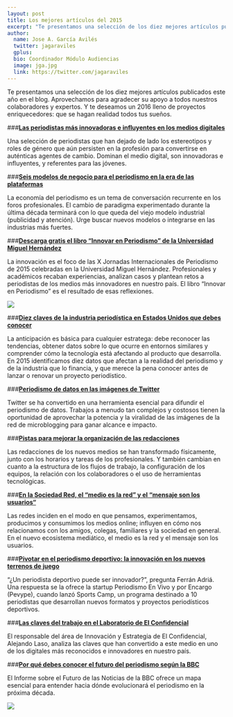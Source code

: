 ```yaml
---
layout: post
title: Los mejores artículos del 2015
excerpt: "Te presentamos una selección de los diez mejores artículos publicados este año en el blog. Aprovechamos para agradecer su apoyo a todos nuestros colaboradores y expertos. Y te deseamos un 2016 lleno de proyectos enriquecedores: que se hagan realidad todos tus sueños."
author:
  name: Jose A. García Avilés
  twitter: jagaraviles
  gplus:  
  bio: Coordinador Módulo Audiencias
  image: jga.jpg
  link: https://twitter.com/jagaraviles
---
```

Te presentamos una selección de los diez mejores artículos publicados este año en el blog. Aprovechamos para agradecer su apoyo a todos nuestros colaboradores y expertos. Y te deseamos un 2016 lleno de proyectos enriquecedores: que se hagan realidad todos tus sueños. 

###[**Las periodistas más innovadoras e influyentes en los medios digitales**](http://mip.umh.es/blog/2015/11/15/periodistas-innovadoras-influyentes/)

Una selección de periodistas que han dejado de lado los estereotipos y roles de género que aún persisten en la profesión para convertirse en auténticas agentes de cambio. Dominan el medio digital, son innovadoras e influyentes, y referentes para las jóvenes.  

###[**Seis modelos de negocio para el periodismo en la era de las plataformas**](http://mip.umh.es/blog/2015/10/12/seis-modelos-negocio-periodismo-plataformas/)

La economía del periodismo es un tema de conversación recurrente en los foros profesionales. El cambio de paradigma experimentado durante la última década terminará con lo que queda del viejo modelo industrial (publicidad y atención). Urge buscar nuevos modelos o integrarse en las industrias más fuertes. 

###[**Descarga gratis el libro “Innovar en Periodismo” de la Universidad Miguel Hernández**](http://mip.umh.es/blog/2015/11/23/innovacion-libro-jornadas-periodismo/)

La innovación es el foco de las X Jornadas Internacionales de Periodismo de 2015 celebradas en la Universidad Miguel Hernández. Profesionales y académicos recaban experiencias, analizan casos y plantean retos a periodistas de los medios más innovadores en nuestro país. El libro “Innovar en Periodismo” es el resultado de esas reflexiones.

![](https://dl.dropboxusercontent.com/u/3578704/shots/portada_libro_innovar.png)

###[**Diez claves de la industria periodística en Estados Unidos que debes conocer**](http://mip.umh.es/blog/2015/05/11/diez-datos-industria-periodismo/)

La anticipación es básica para cualquier estratega: debe reconocer las tendencias, obtener datos sobre lo que ocurre en entornos similares y comprender cómo la tecnología está afectando al producto que desarrolla. En 2015 identificamos diez datos que afectan a la realidad del periodismo y de la industria que lo financia, y que merece la pena conocer antes de lanzar o renovar un proyecto periodístico.

###[**Periodismo de datos en las imágenes de Twitter**](http://mip.umh.es/blog/2015/12/08/periodismo-datos-images-twitter/)

Twitter se ha convertido en una herramienta esencial para difundir el periodismo de datos. Trabajos a menudo tan complejos y costosos tienen la oportunidad de aprovechar la potencia y la viralidad de las imágenes de la red de microblogging para ganar alcance e impacto. 

###[**Pistas para mejorar la organización de las redacciones**](http://mip.umh.es/blog/2015/11/08/pistas-mejorar-organizacion-redacciones/)

Las redacciones de los nuevos medios se han transformado físicamente, junto con los horarios y tareas de los profesionales. Y también  cambian en cuanto a la estructura de los flujos de trabajo, la configuración de los equipos, la relación con los colaboradores o el uso de herramientas tecnológicas.

###[**En la Sociedad Red, el “medio es la red” y el “mensaje son los usuarios“**](http://mip.umh.es/blog/2015/04/24/comunicar-sociedad-red/)

Las redes inciden en el modo en que pensamos, experimentamos, producimos y consumimos los medios online; influyen en cómo nos relacionamos con los amigos, colegas, familiares y la sociedad en general. En el nuevo ecosistema mediático, el medio es la red y el mensaje son los usuarios.

###[**Pivotar en el periodismo deportivo: la innovación en los nuevos terrenos de juego**](http://mip.umh.es/blog/2015/03/05/innovacion-periodismo-deportivo/)

“¿Un periodista deportivo puede ser innovador?”, pregunta Ferrán Adriá. Una respuesta se la ofrece la startup Periodismo En Vivo y por Encargo (Pevype), cuando lanzó Sports Camp, un programa destinado a 10 periodistas que desarrollan nuevos formatos y proyectos periodísticos deportivos.

###[**Las claves del trabajo en el Laboratorio de El Confidencial**](http://mip.umh.es/blog/2015/11/01/claves-trabajo-el-confindencial-trabajo/)

El responsable del área de Innovación y Estrategia de El Confidencial, Alejando Laso, analiza las claves que han convertido a este medio en uno de los digitales más reconocidos e innovadores en nuestro país. 

###[**Por qué debes conocer el futuro del periodismo según la BBC**](http://mip.umh.es/blog/2015/02/08/futuro-periodismo-bbc/)

El Informe sobre el Futuro de las Noticias de la BBC ofrece un mapa esencial para entender hacia dónde evolucionará el periodismo en la próxima década. 

![](https://dl.dropboxusercontent.com/u/3578704/shots/feliznav.jpg)

